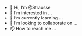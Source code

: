 - 👋 Hi, I’m @Strausse
- 👀 I’m interested in ...
- 🌱 I’m currently learning ...
- 💞️ I’m looking to collaborate on ...
- 📫 How to reach me ...

<!---
Strausse/Strausse is a ✨ special ✨ repository because its `README.md` (this file) appears on your GitHub profile.
You can click the Preview link to take a look at your changes.
--->
